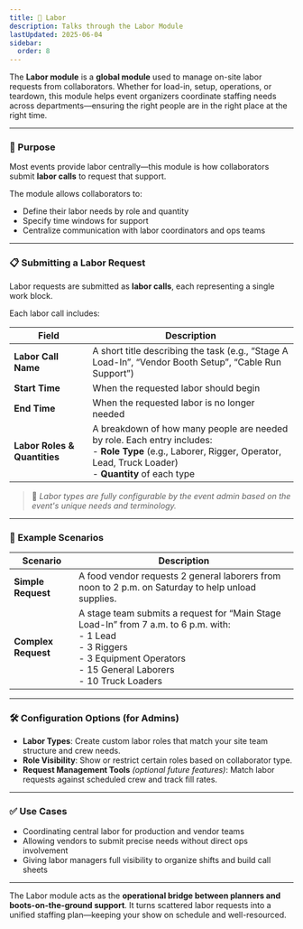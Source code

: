 ```yaml
---
title: 👷 Labor
description: Talks through the Labor Module
lastUpdated: 2025-06-04
sidebar:
  order: 8
---
```


The **Labor module** is a **global module** used to manage on-site labor requests from collaborators. Whether for load-in, setup, operations, or teardown, this module helps event organizers coordinate staffing needs across departments—ensuring the right people are in the right place at the right time.

---

### 🧭 Purpose

Most events provide labor centrally—this module is how collaborators submit **labor calls** to request that support.

The module allows collaborators to:

- Define their labor needs by role and quantity
- Specify time windows for support
- Centralize communication with labor coordinators and ops teams

---

### 📋 Submitting a Labor Request

Labor requests are submitted as **labor calls**, each representing a single work block.

Each labor call includes:

| Field                        | Description                                                                                                                                                                         |
| ---------------------------- | ----------------------------------------------------------------------------------------------------------------------------------------------------------------------------------- |
| **Labor Call Name**          | A short title describing the task (e.g., “Stage A Load-In”, “Vendor Booth Setup”, “Cable Run Support”)                                                                              |
| **Start Time**               | When the requested labor should begin                                                                                                                                               |
| **End Time**                 | When the requested labor is no longer needed                                                                                                                                        |
| **Labor Roles & Quantities** | A breakdown of how many people are needed by role. Each entry includes: <br> - **Role Type** (e.g., Laborer, Rigger, Operator, Lead, Truck Loader) <br> - **Quantity** of each type |

> 🔧 _Labor types are fully configurable by the event admin based on the event's unique needs and terminology._

---

### 🧱 Example Scenarios

| Scenario            | Description                                                                                                                                                                                        |
| ------------------- | -------------------------------------------------------------------------------------------------------------------------------------------------------------------------------------------------- |
| **Simple Request**  | A food vendor requests 2 general laborers from noon to 2 p.m. on Saturday to help unload supplies.                                                                                                 |
| **Complex Request** | A stage team submits a request for “Main Stage Load-In” from 7 a.m. to 6 p.m. with: <br> - 1 Lead <br> - 3 Riggers <br> - 3 Equipment Operators <br> - 15 General Laborers <br> - 10 Truck Loaders |

---

### 🛠️ Configuration Options (for Admins)

- **Labor Types**: Create custom labor roles that match your site team structure and crew needs.
- **Role Visibility**: Show or restrict certain roles based on collaborator type.
- **Request Management Tools** _(optional future features)_: Match labor requests against scheduled crew and track fill rates.

---

### ✅ Use Cases

- Coordinating central labor for production and vendor teams
- Allowing vendors to submit precise needs without direct ops involvement
- Giving labor managers full visibility to organize shifts and build call sheets

---

The Labor module acts as the **operational bridge between planners and boots-on-the-ground support**. It turns scattered labor requests into a unified staffing plan—keeping your show on schedule and well-resourced.
